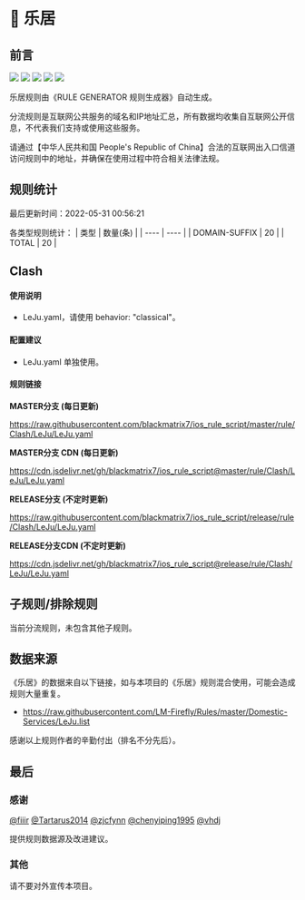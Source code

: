 # 🧸 乐居

## 前言

![](https://shields.io/badge/-移除重复规则-ff69b4) ![](https://shields.io/badge/-DOMAIN与DOMAIN--SUFFIX合并-green) ![](https://shields.io/badge/-DOMAIN--SUFFIX间合并-critical) ![](https://shields.io/badge/-DOMAIN--SUFFIX与DOMAIN--KEYWORD合并-blue) ![](https://shields.io/badge/-IP--CIDR(6)合并-blueviolet) 

乐居规则由《RULE GENERATOR 规则生成器》自动生成。

分流规则是互联网公共服务的域名和IP地址汇总，所有数据均收集自互联网公开信息，不代表我们支持或使用这些服务。

请通过【中华人民共和国 People's Republic of China】合法的互联网出入口信道访问规则中的地址，并确保在使用过程中符合相关法律法规。

## 规则统计

最后更新时间：2022-05-31 00:56:21

各类型规则统计：
| 类型 | 数量(条)  | 
| ---- | ----  |
| DOMAIN-SUFFIX | 20  | 
| TOTAL | 20  | 


## Clash 

#### 使用说明
- LeJu.yaml，请使用 behavior: "classical"。

#### 配置建议
- LeJu.yaml 单独使用。

#### 规则链接
**MASTER分支 (每日更新)**

https://raw.githubusercontent.com/blackmatrix7/ios_rule_script/master/rule/Clash/LeJu/LeJu.yaml

**MASTER分支 CDN (每日更新)**

https://cdn.jsdelivr.net/gh/blackmatrix7/ios_rule_script@master/rule/Clash/LeJu/LeJu.yaml

**RELEASE分支 (不定时更新)**

https://raw.githubusercontent.com/blackmatrix7/ios_rule_script/release/rule/Clash/LeJu/LeJu.yaml

**RELEASE分支CDN (不定时更新)**

https://cdn.jsdelivr.net/gh/blackmatrix7/ios_rule_script@release/rule/Clash/LeJu/LeJu.yaml

## 子规则/排除规则


当前分流规则，未包含其他子规则。

## 数据来源

《乐居》的数据来自以下链接，如与本项目的《乐居》规则混合使用，可能会造成规则大量重复。

- https://raw.githubusercontent.com/LM-Firefly/Rules/master/Domestic-Services/LeJu.list


感谢以上规则作者的辛勤付出（排名不分先后）。

## 最后

### 感谢

[@fiiir](https://github.com/fiiir) [@Tartarus2014](https://github.com/Tartarus2014) [@zjcfynn](https://github.com/zjcfynn) [@chenyiping1995](https://github.com/chenyiping1995) [@vhdj](https://github.com/vhdj)

提供规则数据源及改进建议。

### 其他

请不要对外宣传本项目。